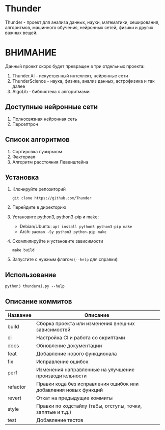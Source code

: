 # Thunder
Thunder - проект для анализа данных, науки, математики, хеширования, алгоритмов, машинного обучения, нейронных сетей, физики и других важных вещей.

# ВНИМАНИЕ

Данный проект скоро будет превращен в три отдельных проекта:

 1. Thunder.AI - искуственный интеллект, нейронные сети
 2. ThunderScience - наука, физика, анализ данных, астрофизика и так далее
 3. AlgoLib - библиотека с алгоритмами

## Доступные нейронные сети

1. Полносвязная нейронная сеть
2. Персептрон

## Список алгоритмов

1. Сортировка пузырьком
2. Факториал
3. Алгоритм расстояния Левенштейна

## Установка

1. Клонируйте репозиторий
	
	```git clone https://github.com/Thunder```

2. Перейдите в директорию
3. Установите python3, python3-pip и make:

	+ Debian/Ubuntu: ```apt install python3 python3-pip make```
	+ Arch: ```pacman -Sy python3 python-pip make```

4. Скомпилируйте и установите зависимости

	```make build```
	
5. Запустите с нужным флагом (```--help``` для справки)

## Использование

```python3 thunderai.py --help```

## Описание коммитов

| Название | Описание                                                        |
|----------|-----------------------------------------------------------------|
| build	   | Сборка проекта или изменения внешних зависимостей               |
| ci       | Настройка CI и работа со скриптами                              |
| docs	   | Обновление документации                                         |
| feat	   | Добавление нового функционала                                   |
| fix	   | Исправление ошибок                                              |
| perf	   | Изменения направленные на улучшение производительности          |
| refactor | Правки кода без исправления ошибок или добавления новых функций |
| revert   | Откат на предыдущие коммиты                                     |
| style	   | Правки по кодстайлу (табы, отступы, точки, запятые и т.д.)      |
| test	   | Добавление тестов                                               |
